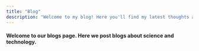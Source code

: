 ```yaml
---
title: "Blog"
description: "Welcome to my blog! Here you'll find my latest thoughts and articles."
---
```


#### Welcome to our blogs page. Here we post blogs about science and technology.
